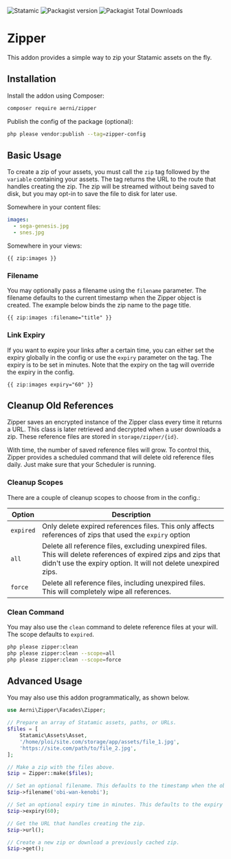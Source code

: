 ![Statamic](https://flat.badgen.net/badge/Statamic/4.0+/FF269E) ![Packagist version](https://flat.badgen.net/packagist/v/aerni/zipper/latest) ![Packagist Total Downloads](https://flat.badgen.net/packagist/dt/aerni/zipper)

# Zipper
This addon provides a simple way to zip your Statamic assets on the fly.

## Installation
Install the addon using Composer:

```bash
composer require aerni/zipper
```

Publish the config of the package (optional):

```bash
php please vendor:publish --tag=zipper-config
```

## Basic Usage

To create a zip of your assets, you must call the `zip` tag followed by the `variable` containing your assets. The tag returns the URL to the route that handles creating the zip. The zip will be streamed without being saved to disk, but you may opt-in to save the file to disk for later use.

Somewhere in your content files:

```yaml
images:
  - sega-genesis.jpg
  - snes.jpg
```

Somewhere in your views:

```antlers
{{ zip:images }}
```

### Filename

You may optionally pass a filename using the `filename` parameter. The filename defaults to the current timestamp when the Zipper object is created. The example below binds the zip name to the page title.

```antlers
{{ zip:images :filename="title" }}
```

### Link Expiry

If you want to expire your links after a certain time, you can either set the expiry globally in the config or use the `expiry` parameter on the tag. The expiry is to be set in minutes. Note that the expiry on the tag will override the expiry in the config.

```antlers
{{ zip:images expiry="60" }}
```

## Cleanup Old References

Zipper saves an encrypted instance of the Zipper class every time it returns a URL. This class is later retrieved and decrypted when a user downloads a zip. These reference files are stored in `storage/zipper/{id}`.

With time, the number of saved reference files will grow. To control this, Zipper provides a scheduled command that will delete old reference files daily. Just make sure that your Scheduler is running.

### Cleanup Scopes

There are a couple of cleanup scopes to choose from in the config.:

| Option    | Description                                                                                                                                                                       |
|-----------|-----------------------------------------------------------------------------------------------------------------------------------------------------------------------------------|
| `expired` | Only delete expired references files. This only affects references of zips that used the `expiry` option                                                                          |
| `all`     | Delete all reference files, excluding unexpired files. This will delete references of expired zips and zips that didn't use the expiry option. It will not delete unexpired zips. |
| `force`   | Delete all reference files, including unexpired files. This will completely wipe all references.                                                                                  |

### Clean Command

You may also use the `clean` command to delete reference files at your will. The scope defaults to `expired`.

```bash
php please zipper:clean
php please zipper:clean --scope=all
php please zipper:clean --scope=force
```

## Advanced Usage

You may also use this addon programmatically, as shown below.

```php
use Aerni\Zipper\Facades\Zipper;

// Prepare an array of Statamic assets, paths, or URLs.
$files = [
    Statamic\Assets\Asset,
    '/home/ploi/site.com/storage/app/assets/file_1.jpg',
    'https://site.com/path/to/file_2.jpg',
];

// Make a zip with the files above.
$zip = Zipper::make($files);

// Set an optional filename. This defaults to the timestamp when the object was created.
$zip->filename('obi-wan-kenobi');

// Set an optional expiry time in minutes. This defaults to the expiry set in the config.
$zip->expiry(60);

// Get the URL that handles creating the zip.
$zip->url();

// Create a new zip or download a previously cached zip.
$zip->get();
```
